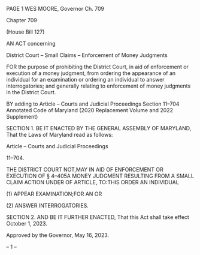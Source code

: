 PAGE 1
WES MOORE, Governor Ch. 709

Chapter 709

(House Bill 127)

AN ACT concerning

District Court – Small Claims – Enforcement of Money Judgments

FOR the purpose of prohibiting the District Court, in aid of enforcement or execution of a
money judgment, from ordering the appearance of an individual for an examination
or ordering an individual to answer interrogatories; and generally relating to
enforcement of money judgments in the District Court.

BY adding to
Article – Courts and Judicial Proceedings
Section 11–704
Annotated Code of Maryland
(2020 Replacement Volume and 2022 Supplement)

SECTION 1. BE IT ENACTED BY THE GENERAL ASSEMBLY OF MARYLAND,
That the Laws of Maryland read as follows:

Article – Courts and Judicial Proceedings

11–704.

THE DISTRICT COURT NOT,MAY IN AID OF ENFORCEMENT OR EXECUTION OF
§ 4–405A MONEY JUDGMENT RESULTING FROM A SMALL CLAIM ACTION UNDER OF
ARTICLE, TO:THIS ORDER AN INDIVIDUAL

(1) APPEAR EXAMINATION;FOR AN OR

(2) ANSWER INTERROGATORIES.

SECTION 2. AND BE IT FURTHER ENACTED, That this Act shall take effect
October 1, 2023.

Approved by the Governor, May 16, 2023.

– 1 –